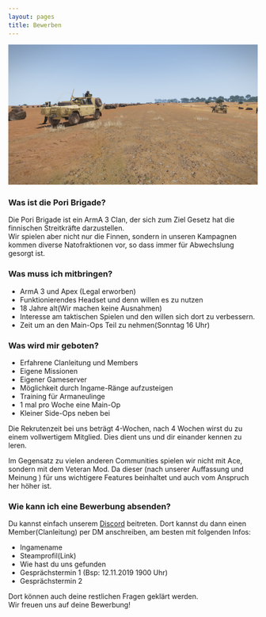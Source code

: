 ```yaml
---
layout: pages
title: Bewerben
---
```


<img src="/assets/images/teaser1.jpg" class="img-fluid">
    
### Was ist die Pori Brigade?

Die Pori Brigade ist ein ArmA 3 Clan, der sich zum Ziel Gesetz hat die finnischen Streitkräfte darzustellen.   
Wir spielen aber nicht nur die Finnen, sondern in unseren Kampagnen kommen diverse Natofraktionen vor, so dass immer für Abwechslung gesorgt ist.   

### Was muss ich mitbringen?

* ArmA 3 und Apex (Legal erworben)
* Funktionierendes Headset und denn willen es zu nutzen
* 18 Jahre alt(Wir machen keine Ausnahmen)
* Interesse am taktischen Spielen und den willen sich dort zu verbessern.
* Zeit um an den Main-Ops Teil zu nehmen(Sonntag 16 Uhr)

### Was wird mir geboten?

* Erfahrene Clanleitung und Members
* Eigene Missionen
* Eigener Gameserver
* Möglichkeit durch Ingame-Ränge aufzusteigen
* Training für Armaneulinge
* 1 mal pro Woche eine Main-Op
* Kleiner Side-Ops neben bei

Die Rekrutenzeit bei uns beträgt 4-Wochen, nach 4 Wochen wirst du zu einem vollwertigem Mitglied. Dies dient uns und dir einander kennen zu leren.

Im Gegensatz zu vielen anderen Communities spielen wir nicht mit Ace, sondern mit dem Veteran Mod.
Da dieser (nach unserer Auffassung und Meinung ) für uns wichtigere Features beinhaltet und auch vom Anspruch her höher ist.

### Wie kann ich eine Bewerbung absenden?

Du kannst einfach unserem <a href="/media.html">Discord</a> beitreten. Dort kannst du dann einen Member(Clanleitung) per DM anschreiben, am besten mit folgenden Infos:

* Ingamename
* Steamprofil(Link)
* Wie hast du uns gefunden
* Gesprächstermin 1 (Bsp: 12.11.2019 1900 Uhr)
* Gesprächstermin 2 

Dort können auch deine restlichen Fragen geklärt werden.   
Wir freuen uns auf deine Bewerbung!